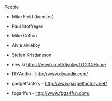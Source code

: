 People
* Mike Field (hamster)
* Paul Stoffregen
* Mike Cotton
* Alvie alvieboy
* Stefan Kristiansson
 
* eewiki https://eewiki.net/display/LOGIC/Home
* DIYAudio - http://www.diyaudio.com/
* gadgetfactory - http://www.gadgetfactory.net/
* fpga4fun - http://www.fpga4fun.com/
